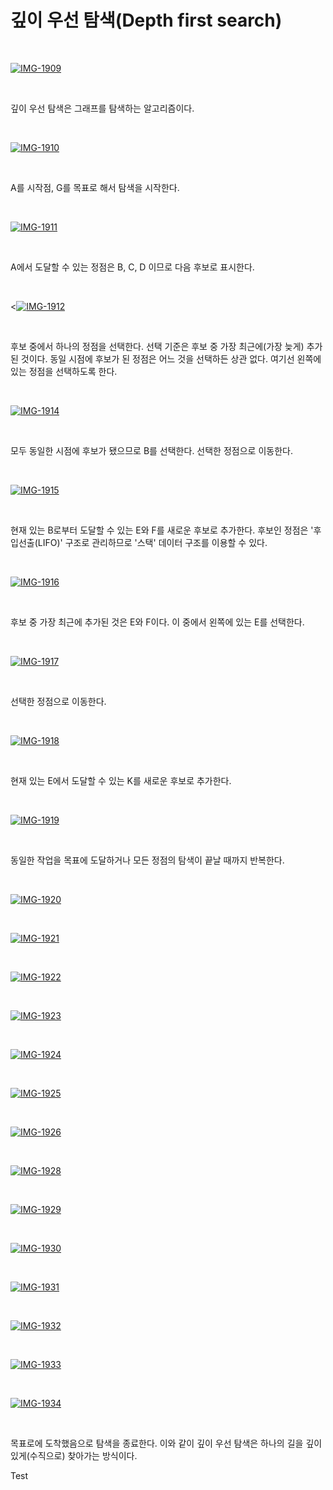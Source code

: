 # 깊이 우선 탐색(Depth first search)

</br>

<a href="https://ibb.co/Jz2D0K4"><img src="https://i.ibb.co/SK0FWP8/IMG-1909.jpg" alt="IMG-1909" border="0"></a>

</br>

깊이 우선 탐색은 그래프를 탐색하는 알고리즘이다.

</br>

<a href="https://ibb.co/0qtHwXn"><img src="https://i.ibb.co/XX8cw4W/IMG-1910.jpg" alt="IMG-1910" border="0"></a>

</br>

A를 시작점, G를 목표로 해서 탐색을 시작한다.

</br>

<a href="https://ibb.co/g4Xk8Md"><img src="https://i.ibb.co/fDKjWY9/IMG-1911.jpg" alt="IMG-1911" border="0"></a>

</br>

A에서 도달할 수 있는 정점은 B, C, D 이므로 다음 후보로 표시한다.

</br>

<<a href="https://ibb.co/LCkS3B2"><img src="https://i.ibb.co/GVx7qGb/IMG-1912.jpg" alt="IMG-1912" border="0"></a>

</br>

후보 중에서 하나의 정점을 선택한다. 선택 기준은 후보 중 가장 최근에(가장 늦게) 추가된 것이다. 동일 시점에 후보가 된 정점은 어느 것을 선택하든 상관 없다. 여기선 왼쪽에 있는 정점을 선택하도록 한다.

</br>

<a href="https://ibb.co/f9vJbHG"><img src="https://i.ibb.co/Qkd0ZMj/IMG-1914.jpg" alt="IMG-1914" border="0"></a>

</br>

모두 동일한 시점에 후보가 됐으므로 B를 선택한다. 선택한 정점으로 이동한다.

</br>

<a href="https://ibb.co/DLVrCn5"><img src="https://i.ibb.co/b7WbBnz/IMG-1915.jpg" alt="IMG-1915" border="0"></a>

</br>

현재 있는 B로부터 도달할 수 있는 E와 F를 새로운 후보로 추가한다. 후보인 정점은 '후입선출(LIFO)' 구조로 관리하므로 '스택' 데이터 구조를 이용할 수 있다.

</br>

<a href="https://ibb.co/gP8fdBq"><img src="https://i.ibb.co/JyTGqM6/IMG-1916.jpg" alt="IMG-1916" border="0"></a>

</br>

후보 중 가장 최근에 추가된 것은 E와 F이다. 이 중에서 왼쪽에 있는 E를 선택한다.

</br>

<a href="https://ibb.co/44fmkFt"><img src="https://i.ibb.co/wpL0tdg/IMG-1917.jpg" alt="IMG-1917" border="0"></a>

</br>

선택한 정점으로 이동한다.

</br>

<a href="https://ibb.co/YP22C6Y"><img src="https://i.ibb.co/S5NNj2W/IMG-1918.jpg" alt="IMG-1918" border="0"></a>

</br>

현재 있는 E에서 도달할 수 있는 K를 새로운 후보로 추가한다.

</br>

<a href="https://ibb.co/d5RqBP6"><img src="https://i.ibb.co/yQr1065/IMG-1919.jpg" alt="IMG-1919" border="0"></a>

</br>

동일한 작업을 목표에 도달하거나 모든 정점의 탐색이 끝날 때까지 반복한다.

</br>

<a href="https://ibb.co/87jpCwB"><img src="https://i.ibb.co/MCR4vHh/IMG-1920.jpg" alt="IMG-1920" border="0"></a>

</br>

<a href="https://ibb.co/xGZ8QgJ"><img src="https://i.ibb.co/4MkgxSP/IMG-1921.jpg" alt="IMG-1921" border="0"></a>

</br>

<a href="https://ibb.co/xm46xt9"><img src="https://i.ibb.co/bHfXcMw/IMG-1922.jpg" alt="IMG-1922" border="0"></a>

</br>

<a href="https://ibb.co/1KskRV5"><img src="https://i.ibb.co/4MsH4yG/IMG-1923.jpg" alt="IMG-1923" border="0"></a>

</br>

<a href="https://ibb.co/99Cskjr"><img src="https://i.ibb.co/Lz2nXfZ/IMG-1924.jpg" alt="IMG-1924" border="0"></a>

</br>

<a href="https://ibb.co/3kZJj5K"><img src="https://i.ibb.co/Ybsr14g/IMG-1925.jpg" alt="IMG-1925" border="0"></a>

</br>

<a href="https://ibb.co/RvDbVZP"><img src="https://i.ibb.co/7Y1C68V/IMG-1926.jpg" alt="IMG-1926" border="0"></a>

</br>

<a href="https://ibb.co/tZjHF8f"><img src="https://i.ibb.co/q0qDVkG/IMG-1928.jpg" alt="IMG-1928" border="0"></a>

</br>

<a href="https://ibb.co/MP1VC25"><img src="https://i.ibb.co/44STVmg/IMG-1929.jpg" alt="IMG-1929" border="0"></a>

</br>

<a href="https://ibb.co/Tk8nWhN"><img src="https://i.ibb.co/hyWnY8T/IMG-1930.jpg" alt="IMG-1930" border="0"></a>

</br>

<a href="https://ibb.co/JjFsx9y"><img src="https://i.ibb.co/KxzrNJL/IMG-1931.jpg" alt="IMG-1931" border="0"></a>

</br>

<a href="https://ibb.co/jJQ7XfW"><img src="https://i.ibb.co/fDymwFn/IMG-1932.jpg" alt="IMG-1932" border="0"></a>

</br>

<a href="https://ibb.co/mBwgMTj"><img src="https://i.ibb.co/8BptSsC/IMG-1933.jpg" alt="IMG-1933" border="0"></a>

</br>

<a href="https://ibb.co/f1T86Dg"><img src="https://i.ibb.co/SsZQYfj/IMG-1934.jpg" alt="IMG-1934" border="0"></a>

</br>

목표로에 도착했음으로 탐색을 종료한다. 이와 같이 깊이 우선 탐색은 하나의 길을 깊이 있게(수직으로) 찾아가는 방식이다.

Test